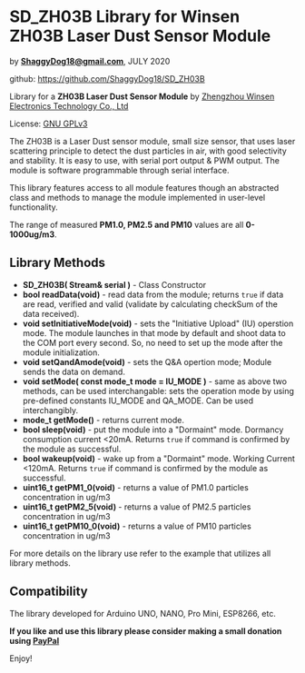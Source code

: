 # SD_ZH03B Library for Winsen ZH03B Laser Dust Sensor Module

by **ShaggyDog18@gmail.com**, JULY 2020

github: https://github.com/ShaggyDog18/SD_ZH03B

Library for a **ZH03B Laser Dust Sensor Module** by [Zhengzhou Winsen Electronics Technology Co., Ltd](www.winsen-sensor.com)

License: [GNU GPLv3](https://choosealicense.com/licenses/gpl-3.0/)

The ZH03B is a Laser Dust sensor module, small size sensor, that uses laser scattering principle to detect the dust particles in air, with good selectivity and stability. It is easy to use, with serial port output & PWM output. The module is software programmable through serial interface.

This library features access to all module features though an abstracted class and methods to manage the module implemented in user-level functionality.

The range of measured **PM1.0, PM2.5 and PM10** values are all **0-1000ug/m3**.

## Library Methods

- **SD_ZH03B( Stream& serial )** - Class Constructor
- **bool readData(void)** - read data from the module; returns `true` if data are read, verified and valid (validate by calculating checkSum of the data received).
- **void setInitiativeMode(void)** - sets the "Initiative Upload" (IU) operstion mode. The module launches in that mode by default and shoot data to the COM port every second. So, no need to set up the mode after the module initialization.
- **void setQandAmode(void)** - sets the Q&A opertion mode; Module sends the data on demand.
- **void setMode( const mode_t mode = IU_MODE )** - same as above two methods, can be used interchangable: sets the operation mode by using pre-defined constants IU_MODE and QA_MODE. Can be used interchangibly. 
- **mode_t getMode()** - returns current mode.
- **bool sleep(void)** - put the module into a "Dormaint" mode. Dormancy consumption current <20mA. Returns `true` if command is confirmed by the module as successful.
- **bool wakeup(void)** - wake up from a "Dormaint" mode. Working Current <120mA. Returns `true` if command is confirmed by the module as successful.
- **uint16_t getPM1_0(void)** - returns a value of PM1.0 particles concentration in ug/m3 
- **uint16_t getPM2_5(void)** - returns a value of PM2.5 particles concentration in ug/m3 
- **uint16_t getPM10_0(void)** - returns a value of PM10 particles concentration in ug/m3 

For more details on the library use refer to the example that utilizes all library methods.

## Compatibility

The library developed for Arduino UNO, NANO, Pro Mini, ESP8266, etc.

**If you like and use this library please consider making a small donation using [PayPal](https://paypal.me/shaggyDog18/3USD)**

Enjoy!
